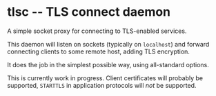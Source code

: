 # tlsc -- TLS connect daemon

A simple socket proxy for connecting to TLS-enabled services.

This daemon will listen on sockets (typically on `localhost`) and forward
connecting clients to some remote host, adding TLS encryption.

It does the job in the simplest possible way, using all-standard options.

This is currently work in progress. Client certificates will probably be
supported, `STARTTLS` in application protocols will *not* be supported.

